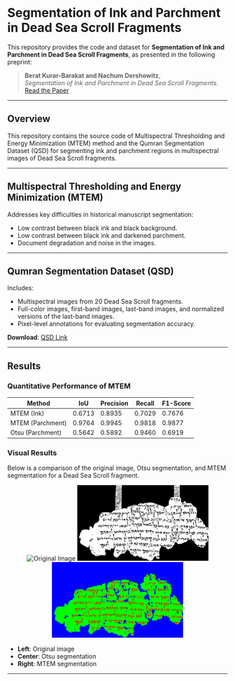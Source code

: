 # Segmentation of Ink and Parchment in Dead Sea Scroll Fragments 	

This repository provides the code and dataset for **Segmentation of Ink and Parchment in Dead Sea Scroll Fragments**, as presented in the following preprint:

> **Berat Kurar-Barakat and Nachum Dershowitz**,  
> *Segmentation of Ink and Parchment in Dead Sea Scroll Fragments*. 
> [Read the Paper](https://www.cs.tau.ac.il/~berat/index.html)

---

## Overview

This repository contains the source code of Multispectral Thresholding and Energy Minimization (MTEM) method and the Qumran Segmentation Dataset (QSD) for segmenting ink and parchment regions in multispectral images of Dead Sea Scroll fragments.

---

## Multispectral Thresholding and Energy Minimization (MTEM)

Addresses key difficulties in historical manuscript segmentation:
  - Low contrast between black ink and black background.
  - Low contrast between black ink and darkened parchment.
  - Document degradation and noise in the images.

---

## Qumran Segmentation Dataset (QSD)

Includes:
- Multispectral images from 20 Dead Sea Scroll fragments.
- Full-color images, first-band images, last-band images, and normalized versions of the last-band images.
- Pixel-level annotations for evaluating segmentation accuracy.

**Download**: [QSD Link](https://github.com/TAU-CH/segmentation_of_ink_and_parchment_in_dead_sea_scroll_fragments/releases/download/v1/QSD.zip)

---

## Results

### Quantitative Performance of MTEM

| Method               | IoU    | Precision | Recall  | F1-Score |
|----------------------|--------|-----------|---------|----------|
| MTEM (Ink)           | 0.6713 | 0.8935    | 0.7029  | 0.7676   |
| MTEM (Parchment)     | 0.9764 | 0.9945    | 0.9818  | 0.9877   |
| Otsu (Parchment)     | 0.5642 | 0.5892    | 0.9460  | 0.6919   |

### Visual Results

Below is a comparison of the original image, Otsu segmentation, and MTEM segmentation for a Dead Sea Scroll fragment.

<p align="center">
  <img src="readme_images/color_124_004.jpg" alt="Original Image" width="300" title="Original Image">
  <img src="readme_images/otsu_124_004.png" alt="Otsu Segmentation" width="300" title="Otsu Segmentation">
  <img src="readme_images/mtem_124_004.png" width="300" title="MTEM Segmentation">
</p>

- **Left**: Original image  
- **Center**: Otsu segmentation  
- **Right**: MTEM segmentation

---
